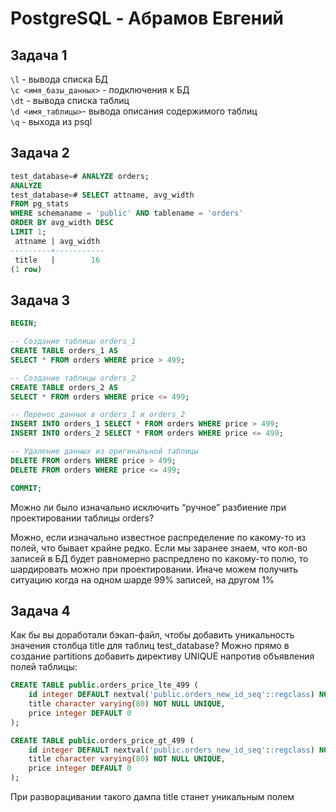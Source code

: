 # PostgreSQL - Абрамов Евгений

## Задача 1

``\l`` - вывода списка БД  
``\c <имя_базы_данных>`` - подключения к БД  
``\dt`` - вывода списка таблиц  
``\d <имя_таблицы>``- вывода описания содержимого таблиц  
 ``\q`` - выхода из psql

 ## Задача 2

```sql
test_database=# ANALYZE orders;
ANALYZE
test_database=# SELECT attname, avg_width
FROM pg_stats
WHERE schemaname = 'public' AND tablename = 'orders'
ORDER BY avg_width DESC
LIMIT 1;
 attname | avg_width 
---------+-----------
 title   |        16
(1 row)
```

## Задача 3

```sql
BEGIN;

-- Создание таблицы orders_1
CREATE TABLE orders_1 AS
SELECT * FROM orders WHERE price > 499;

-- Создание таблицы orders_2
CREATE TABLE orders_2 AS
SELECT * FROM orders WHERE price <= 499;

-- Перенос данных в orders_1 и orders_2
INSERT INTO orders_1 SELECT * FROM orders WHERE price > 499;
INSERT INTO orders_2 SELECT * FROM orders WHERE price <= 499;

-- Удаление данных из оригинальной таблицы
DELETE FROM orders WHERE price > 499;
DELETE FROM orders WHERE price <= 499;

COMMIT;
```

Можно ли было изначально исключить “ручное” разбиение при проектировании таблицы orders?

Можно, если изначально известное распределение по какому-то из полей, что бывает крайне редко.
Если мы заранее знаем, что кол-во записей в БД будет равномерно распредлено по какому-то полю, то шардировать можно при проектировании. Иначе можем получить ситуацию когда на одном шарде 99% записей, на другом 1%

## Задача 4

Как бы вы доработали бэкап-файл, чтобы добавить уникальность значения столбца title для таблиц test_database?
Можно прямо в создание partitions добавить директиву UNIQUE напротив объявления полей таблицы:

```sql
CREATE TABLE public.orders_price_lte_499 (
    id integer DEFAULT nextval('public.orders_new_id_seq'::regclass) NOT NULL,
    title character varying(80) NOT NULL UNIQUE,
    price integer DEFAULT 0
);

CREATE TABLE public.orders_price_gt_499 (
    id integer DEFAULT nextval('public.orders_new_id_seq'::regclass) NOT NULL,
    title character varying(80) NOT NULL UNIQUE,
    price integer DEFAULT 0
);
```

При разворацивании такого дампа title станет уникальным полем
